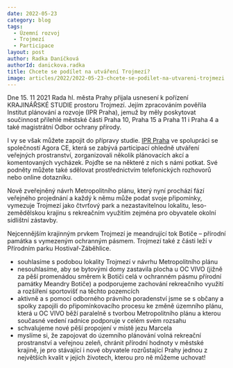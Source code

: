 ```yaml
---
date: 2022-05-23
category: blog
tags: 
  - Územní rozvoj
  - Trojmezí
  - Participace
layout: post
author: Radka Daníčková
authorId: danickova.radka
title: Chcete se podílet na utváření Trojmezí?
image: articles/2022/2022-05-23-chcete-se-podilet-na-utvareni-trojmezi.jpg
---
```


Dne 15. 11 2021 Rada hl. města Prahy přijala usnesení k pořízení KRAJINÁŘSKÉ STUDIE prostoru Trojmezí. Jejím zpracováním pověřila Institut plánování a rozvoje (IPR Praha), jemuž by měly poskytovat součinnost přilehlé městské části Praha 10, Praha 15 a Praha 11 i Praha 4 a také magistrátní Odbor ochrany přírody. 

I vy se však můžete zapojit do přípravy studie. [IPR Praha](https://iprpraha.cz/projekt/132/trojmezi) ve spolupráci se společností Agora CE, která se zabývá participací ohledně utváření veřejných prostranství, zorganizovali několik plánovacích akcí a komentovaných vycházek. Pojďte se na některé z nich s námi potkat. Své podněty můžete také sdělovat prostřednictvím telefonických rozhovorů nebo online dotazníku.

Nově zveřejněný návrh Metropolitního plánu, který nyní prochází fází veřejného projednání a každý k němu může podat svoje připomínky, vymezuje Trojmezí jako čtvrťový park a nezastavitelnou lokalitu, leso-zemědělskou krajinu s rekreačním využitím zejména pro obyvatele okolní sídlištní zástavby.

Nejcennějším krajinným prvkem Trojmezí je meandrující tok Botiče – přírodní památka s vymezeným ochranným pásmem. Trojmezí také z části leží v Přírodním parku Hostivař-Záběhlice.

- souhlasíme s podobou lokality Trojmezí v návrhu Metropolitního plánu 
- nesouhlasíme, aby se bytovými domy zastavila plocha u OC VIVO (jižně za pěší promenádou směrem k Botiči celá v ochranném pásmu přírodní památky Meandry Botiče) a podporujeme zachování rekreačního využití a rozšíření sportovišť na těchto pozemcích
- aktivně a s pomocí odborného právního poradenství jsme se s občany a spolky zapojili do připomínkovacího procesu ke změně územního plánu, která u OC VIVO běží paralelně s tvorbou Metropolitního plánu a kterou současné vedení radnice podporuje v celém svém rozsahu 
- schvalujeme nové pěší propojení v místě jezu Marcela
- myslíme si, že zapojovat do územního plánování volná rekreační prostranství a veřejnou zeleň, chránit přírodní hodnoty v městské krajině, je pro stávající i nové obyvatele rozrůstající Prahy jednou z největších kvalit v jejich životech, kterou pro ně můžeme uchovat!
